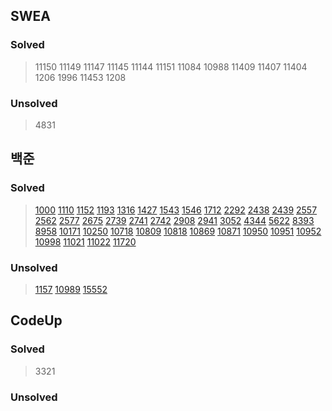## SWEA

### Solved

> 11150 11149 11147 11145 11144 11151 11084 10988 11409 11407 11404 1206 1996 11453 1208

### Unsolved

>4831





## 백준

### Solved

>[1000](https://www.acmicpc.net/problem/1000) [1110](https://www.acmicpc.net/problem/1110) [1152](https://www.acmicpc.net/problem/1152) [1193](https://www.acmicpc.net/problem/1193) [1316](https://www.acmicpc.net/problem/1316) [1427](https://www.acmicpc.net/problem/1427) [1543](https://www.acmicpc.net/problem/1543) [1546](https://www.acmicpc.net/problem/1546) [1712](https://www.acmicpc.net/problem/1712) [2292](https://www.acmicpc.net/problem/2292) [2438](https://www.acmicpc.net/problem/2438) [2439](https://www.acmicpc.net/problem/2439) [2557](https://www.acmicpc.net/problem/2557) [2562](https://www.acmicpc.net/problem/2562) [2577](https://www.acmicpc.net/problem/2577) [2675](https://www.acmicpc.net/problem/2675) [2739](https://www.acmicpc.net/problem/2739) [2741](https://www.acmicpc.net/problem/2741) [2742](https://www.acmicpc.net/problem/2742) [2908](https://www.acmicpc.net/problem/2908) [2941](https://www.acmicpc.net/problem/2941) [3052](https://www.acmicpc.net/problem/3052) [4344](https://www.acmicpc.net/problem/4344) [5622](https://www.acmicpc.net/problem/5622) [8393](https://www.acmicpc.net/problem/8393) [8958](https://www.acmicpc.net/problem/8958) [10171](https://www.acmicpc.net/problem/10171) [10250](https://www.acmicpc.net/problem/10250) [10718](https://www.acmicpc.net/problem/10718) [10809](https://www.acmicpc.net/problem/10809) [10818](https://www.acmicpc.net/problem/10818) [10869](https://www.acmicpc.net/problem/10869) [10871](https://www.acmicpc.net/problem/10871) [10950](https://www.acmicpc.net/problem/10950) [10951](https://www.acmicpc.net/problem/10951) [10952](https://www.acmicpc.net/problem/10952) [10998](https://www.acmicpc.net/problem/10998) [11021](https://www.acmicpc.net/problem/11021) [11022](https://www.acmicpc.net/problem/11022) [11720](https://www.acmicpc.net/problem/11720)

### Unsolved

> [1157](https://www.acmicpc.net/problem/1157) [10989](https://www.acmicpc.net/problem/10989) [15552](https://www.acmicpc.net/problem/15552)



## CodeUp

### Solved

> 3321

### Unsolved

> 
